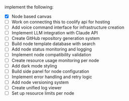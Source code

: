 implement the following:

- [x] Node based canvas
- [ ] Work on connecting this to coolify api for hosting
- [ ] Add voice command interface for infrastructure creation
- [ ] Implement LLM integration with Claude API
- [ ] Create GitHub repository generation system
- [ ] Build node template database with search
- [ ] Add node status monitoring and logging
- [ ] Implement node compatibility validation
- [ ] Create resource usage monitoring per node
- [ ] Add dark mode styling
- [ ] Build side panel for node configuration
- [ ] Implement error handling and retry logic
- [ ] Add node versioning system
- [ ] Create unified log viewer
- [ ] Set up resource limits per node